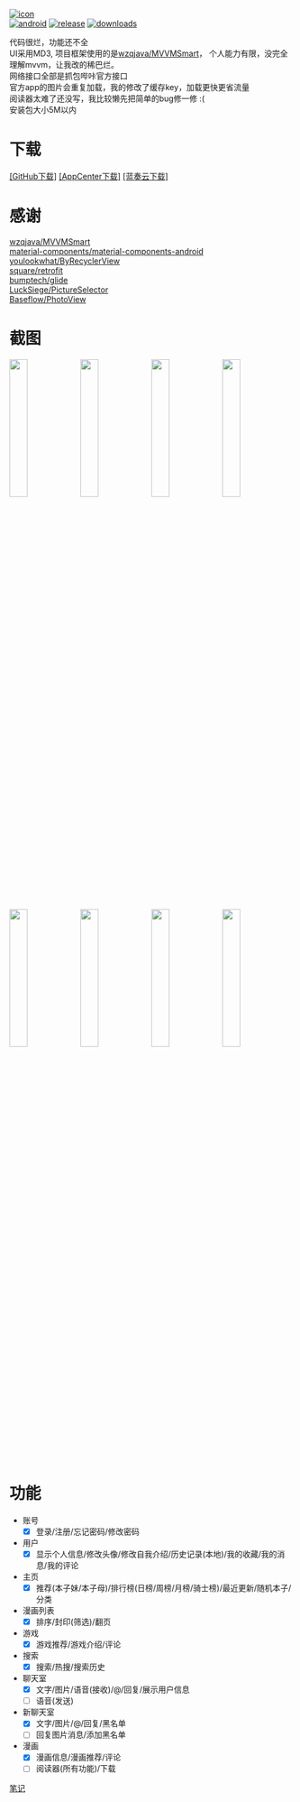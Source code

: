 [![icon](https://raw.githubusercontent.com/shizq123/BIKA/master/app/src/main/res/mipmap-xhdpi/ic_launcher.png)](https://github.com/shizq123/BIKA/releases) <br>
[![android](https://img.shields.io/badge/android-7.0%2B-brightgreen.svg)](https://github.com/shizq123/BIKA/releases)
[![release](https://img.shields.io/github/release/shizq123/BIKA.svg)](https://github.com/shizq123/BIKA/releases)
[![downloads](https://img.shields.io/github/downloads/shizq123/BIKA/v1.0.5/total.svg)](https://github.com/shizq123/BIKA/releases)

代码很烂，功能还不全 <br>
UI采用MD3, 项目框架使用的是[wzqjava/MVVMSmart](https://github.com/wzqjava/MVVMSmart)， 个人能力有限，没完全理解mvvm，让我改的稀巴烂。<br>
网络接口全部是抓包哔咔官方接口 <br>
官方app的图片会重复加载，我的修改了缓存key，加载更快更省流量 <br>
阅读器太难了还没写，我比较懒先把简单的bug修一修 :( <br>
安装包大小5M以内 <br>

# 下载
    
[[GitHub下载]](https://github.com/shizq123/BIKA/releases)
[[AppCenter下载]](https://install.appcenter.ms/users/shizq123hh/apps/bika/distribution_groups/release)
[[蓝奏云下载]](https://zquan.lanzoue.com/b00zguxje)

# 感谢

[wzqjava/MVVMSmart](https://github.com/wzqjava/MVVMSmart) <br>
[material-components/material-components-android](https://github.com/material-components/material-components-android) <br>
[youlookwhat/ByRecyclerView](https://github.com/youlookwhat/ByRecyclerView) <br>
[square/retrofit](https://github.com/square/retrofit) <br>
[bumptech/glide](https://github.com/bumptech/glide) <br>
[LuckSiege/PictureSelector](https://github.com/LuckSiege/PictureSelector) <br>
[Baseflow/PhotoView](https://github.com/Baseflow/PhotoView) <br>

# 截图

<img src="https://raw.githubusercontent.com/shizq123/BIKA/master/Screenshot/s2.webp" width="25%"><img src="https://raw.githubusercontent.com/shizq123/BIKA/master/Screenshot/s3.webp" width="25%"><img src="https://raw.githubusercontent.com/shizq123/BIKA/master/Screenshot/s4.webp" width="25%"><img src="https://raw.githubusercontent.com/shizq123/BIKA/master/Screenshot/s5.webp" width="25%"><img src="https://raw.githubusercontent.com/shizq123/BIKA/master/Screenshot/s6.webp" width="25%"><img src="https://raw.githubusercontent.com/shizq123/BIKA/master/Screenshot/s7.webp" width="25%"><img src="https://raw.githubusercontent.com/shizq123/BIKA/master/Screenshot/s8.webp" width="25%"><img src="https://raw.githubusercontent.com/shizq123/BIKA/master/Screenshot/s9.webp" width="25%">

# 功能

- 账号
    - [x] 登录/注册/忘记密码/修改密码
- 用户
    - [x] 显示个人信息/修改头像/修改自我介绍/历史记录(本地)/我的收藏/我的消息/我的评论
- 主页
    - [x] 推荐(本子妹/本子母)/排行榜(日榜/周榜/月榜/骑士榜)/最近更新/随机本子/分类
- 漫画列表
    - [x] 排序/封印(筛选)/翻页
- 游戏
    - [x] 游戏推荐/游戏介绍/评论
- 搜索
    - [x] 搜索/热搜/搜索历史
- 聊天室
    - [x] 文字/图片/语音(接收)/@/回复/展示用户信息
    - [ ] 语音(发送)
- 新聊天室
    - [x] 文字/图片/@/回复/黑名单
    - [ ] 回复图片消息/添加黑名单
- 漫画
    - [x] 漫画信息/漫画推荐/评论
    - [ ] 阅读器(所有功能)/下载

[笔记](https://github.com/shizq123/BIKA/blob/master/NOTE.md)

